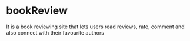 # bookReview
It is a book reviewing site that lets users read reviews, rate, comment and also connect with their favourite authors
